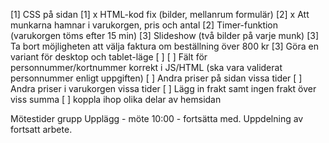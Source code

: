 [1] CSS på sidan 
[1] x HTML-kod fix (bilder, mellanrum formulär)
[2] x Att munkarna hamnar i varukorgen, pris och antal
[2] Timer-funktion (varukorgen töms efter 15 min)
[3] Slideshow (två bilder på varje munk)
[3] Ta bort möjligheten att välja faktura om beställning över 800 kr
[3] Göra en variant för desktop och tablet-läge
[ ]
[ ] Fält för personnummer/kortnummer korrekt i JS/HTML (ska vara validerat personnummer enligt uppgiften)
[ ] Andra priser på sidan vissa tider
[ ] Andra priser i varukorgen vissa tider
[ ] Lägg in frakt samt ingen frakt över viss summa
[ ] koppla ihop olika delar av hemsidan

Mötestider grupp
Upplägg - möte 10:00 - fortsätta med. Uppdelning av fortsatt arbete.